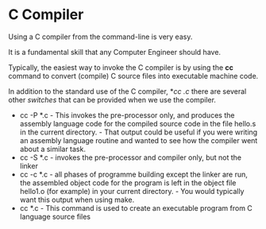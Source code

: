 # C Compiler

Using a C compiler from the command-line is very easy.

It is a fundamental skill that any Computer Engineer should have.

Typically, the easiest way to invoke the C compiler is by using the **cc** command to convert (compile) C source files into executable machine code.


In addition to the standard use of the C compiler, **cc  *.c** there are several other *switches* that can be provided when we use the compiler.

 - cc   -P  *.c
         - This invokes the pre-processor only, and produces the assembly language code for the compiled source code in the file hello.s in the current directory.
         - That output could be useful if you were writing an assembly language routine and wanted to see how the compiler went about a similar task.
 - cc   -S  *.c
         - invokes the pre-processor and compiler only, but not the linker
 - cc   -c  *.c
         - all phases of programme building except the linker are run, the assembled object code for the program is left in the object file hello1.o (for example) in your current directory.
         - You would typically want this output when using make.
 - cc     *.c
         - This command is used to create an executable program from C language source files
